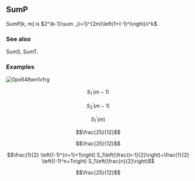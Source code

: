 ##  SumP 

SumP[k, m] is $2^{k-1}\sum _{i=1}^{2m}\left(1+(-1)^i\right)/i^k$.

###  See also 

SumS, SumT.

###  Examples 

![0px648wn1vfrg](img/0px648wn1vfrg.png)

$$S_1^'(m-1)$$

$$S_2^'(m-1)$$

$$S_1^'(m)$$

$$\frac{25}{12}$$

$$\frac{25}{12}$$

$$\frac{1}{2} \left((-1)^{n+1}+1\right) S_1\left(\frac{n-1}{2}\right)+\frac{1}{2} \left((-1)^n+1\right) S_1\left(\frac{n}{2}\right)$$

$$\frac{25}{12}$$